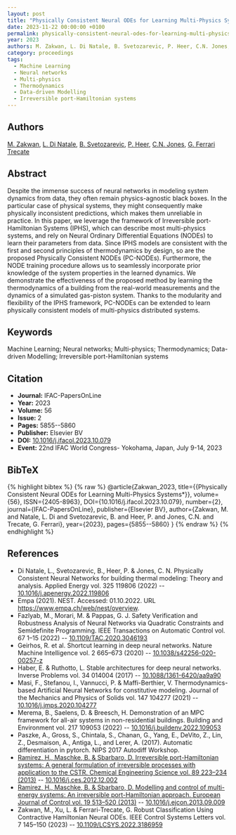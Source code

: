 ```yaml
---
layout: post
title: "Physically Consistent Neural ODEs for Learning Multi-Physics Systems"
date: 2023-11-22 00:00:00 +0100
permalink: physically-consistent-neural-odes-for-learning-multi-physics-systems
year: 2023
authors: M. Zakwan, L. Di Natale, B. Svetozarevic, P. Heer, C.N. Jones, G. Ferrari Trecate
category: proceedings
tags:
  - Machine Learning
  - Neural networks
  - Multi-physics
  - Thermodynamics
  - Data-driven Modelling
  - Irreversible port-Hamiltonian systems
---
```

 
## Authors
[M. Zakwan](authors/muhammad-zakwan), [L. Di Natale](authors/l-di-natale), [B. Svetozarevic](authors/b-svetozarevic), [P. Heer](authors/p-heer), [C.N. Jones](authors/c-n-jones), [G. Ferrari Trecate](authors/g-ferrari-trecate)
 
## Abstract
Despite the immense success of neural networks in modeling system dynamics from data, they often remain physics-agnostic black boxes. In the particular case of physical systems, they might consequently make physically inconsistent predictions, which makes them unreliable in practice. In this paper, we leverage the framework of Irreversible port-Hamiltonian Systems (IPHS), which can describe most multi-physics systems, and rely on Neural Ordinary Differential Equations (NODEs) to learn their parameters from data. Since IPHS models are consistent with the first and second principles of thermodynamics by design, so are the proposed Physically Consistent NODEs (PC-NODEs). Furthermore, the NODE training procedure allows us to seamlessly incorporate prior knowledge of the system properties in the learned dynamics. We demonstrate the effectiveness of the proposed method by learning the thermodynamics of a building from the real-world measurements and the dynamics of a simulated gas-piston system. Thanks to the modularity and flexibility of the IPHS framework, PC-NODEs can be extended to learn physically consistent models of multi-physics distributed systems.
 
## Keywords
Machine Learning; Neural networks; Multi-physics; Thermodynamics; Data-driven Modelling; Irreversible port-Hamiltonian systems
 
## Citation
- **Journal:** IFAC-PapersOnLine
- **Year:** 2023
- **Volume:** 56
- **Issue:** 2
- **Pages:** 5855--5860
- **Publisher:** Elsevier BV
- **DOI:** [10.1016/j.ifacol.2023.10.079](https://doi.org/10.1016/j.ifacol.2023.10.079)
- **Event:** 22nd IFAC World Congress- Yokohama, Japan, July 9-14, 2023
 
## BibTeX
{% highlight bibtex %}
{% raw %}
@article{Zakwan_2023,
  title={{Physically Consistent Neural ODEs for Learning Multi-Physics Systems*}},
  volume={56},
  ISSN={2405-8963},
  DOI={10.1016/j.ifacol.2023.10.079},
  number={2},
  journal={IFAC-PapersOnLine},
  publisher={Elsevier BV},
  author={Zakwan, M. and Natale, L. Di and Svetozarevic, B. and Heer, P. and Jones, C.N. and Trecate, G. Ferrari},
  year={2023},
  pages={5855--5860}
}
{% endraw %}
{% endhighlight %}
 
## References
- Di Natale, L., Svetozarevic, B., Heer, P. & Jones, C. N. Physically Consistent Neural Networks for building thermal modeling: Theory and analysis. Applied Energy vol. 325 119806 (2022) -- [10.1016/j.apenergy.2022.119806](https://doi.org/10.1016/j.apenergy.2022.119806)
- Empa (2021). NEST. Accessed: 01.10.2022. URL https://www.empa.ch/web/nest/overview.
- Fazlyab, M., Morari, M. & Pappas, G. J. Safety Verification and Robustness Analysis of Neural Networks via Quadratic Constraints and Semidefinite Programming. IEEE Transactions on Automatic Control vol. 67 1–15 (2022) -- [10.1109/TAC.2020.3046193](https://doi.org/10.1109/TAC.2020.3046193)
- Geirhos, R. et al. Shortcut learning in deep neural networks. Nature Machine Intelligence vol. 2 665–673 (2020) -- [10.1038/s42256-020-00257-z](https://doi.org/10.1038/s42256-020-00257-z)
- Haber, E. & Ruthotto, L. Stable architectures for deep neural networks. Inverse Problems vol. 34 014004 (2017) -- [10.1088/1361-6420/aa9a90](https://doi.org/10.1088/1361-6420/aa9a90)
- Masi, F., Stefanou, I., Vannucci, P. & Maffi-Berthier, V. Thermodynamics-based Artificial Neural Networks for constitutive modeling. Journal of the Mechanics and Physics of Solids vol. 147 104277 (2021) -- [10.1016/j.jmps.2020.104277](https://doi.org/10.1016/j.jmps.2020.104277)
- Merema, B., Saelens, D. & Breesch, H. Demonstration of an MPC framework for all-air systems in non-residential buildings. Building and Environment vol. 217 109053 (2022) -- [10.1016/j.buildenv.2022.109053](https://doi.org/10.1016/j.buildenv.2022.109053)
- Paszke, A., Gross, S., Chintala, S., Chanan, G., Yang, E., DeVito, Z., Lin, Z., Desmaison, A., Antiga, L., and Lerer, A. (2017). Automatic differentiation in pytorch. NIPS 2017 Autodiff Workshop.
- [Ramirez, H., Maschke, B. & Sbarbaro, D. Irreversible port-Hamiltonian systems: A general formulation of irreversible processes with application to the CSTR. Chemical Engineering Science vol. 89 223–234 (2013)](irreversible-port-hamiltonian-systems-a-general-formulation-of-irreversible-processes-with-application-to-the-cstr) -- [10.1016/j.ces.2012.12.002](https://doi.org/10.1016/j.ces.2012.12.002)
- [Ramirez, H., Maschke, B. & Sbarbaro, D. Modelling and control of multi-energy systems: An irreversible port-Hamiltonian approach. European Journal of Control vol. 19 513–520 (2013)](modelling-and-control-of-multi-energy-systems-an-irreversible-port-hamiltonian-approach) -- [10.1016/j.ejcon.2013.09.009](https://doi.org/10.1016/j.ejcon.2013.09.009)
- Zakwan, M., Xu, L. & Ferrari-Trecate, G. Robust Classification Using Contractive Hamiltonian Neural ODEs. IEEE Control Systems Letters vol. 7 145–150 (2023) -- [10.1109/LCSYS.2022.3186959](https://doi.org/10.1109/LCSYS.2022.3186959)


